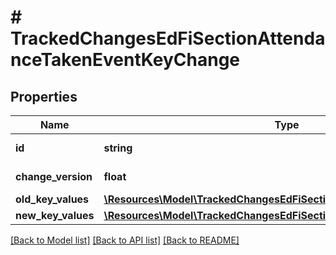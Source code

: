# # TrackedChangesEdFiSectionAttendanceTakenEventKeyChange

## Properties

Name | Type | Description | Notes
------------ | ------------- | ------------- | -------------
**id** | **string** | Resource identifier | [optional]
**change_version** | **float** | Change version | [optional]
**old_key_values** | [**\Resources\Model\TrackedChangesEdFiSectionAttendanceTakenEventKey**](TrackedChangesEdFiSectionAttendanceTakenEventKey.md) |  | [optional]
**new_key_values** | [**\Resources\Model\TrackedChangesEdFiSectionAttendanceTakenEventKey**](TrackedChangesEdFiSectionAttendanceTakenEventKey.md) |  | [optional]

[[Back to Model list]](../../README.md#models) [[Back to API list]](../../README.md#endpoints) [[Back to README]](../../README.md)
